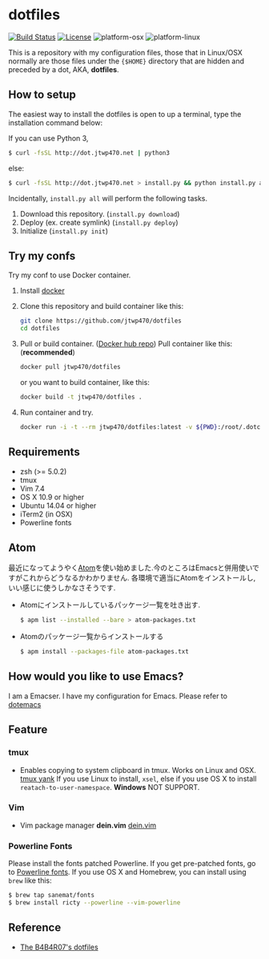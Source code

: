 # dotfiles
[![Build Status](https://travis-ci.org/jtwp470/dotfiles.svg)](https://travis-ci.org/jtwp470/dotfiles)
[![License](http://img.shields.io/:license-mit-blue.svg)](http://jtwp470.mit-license.org/)
![platform-osx](https://img.shields.io/badge/platform-osx-blue.svg?style=flat-square)
![platform-linux](https://img.shields.io/badge/platform-Linux-blue.svg?style=flat-square)

This is a repository with my configuration files, those that in Linux/OSX normally are those files under the ```{$HOME}``` directory that are hidden and preceded by a dot, AKA, **dotfiles**.


## How to setup

The easiest way to install the dotfiles is open to up a terminal, type the installation command below:

If you can use Python 3,

```bash
$ curl -fsSL http://dot.jtwp470.net | python3
```

else:

```bash
$ curl -fsSL http://dot.jtwp470.net > install.py && python install.py all
```

Incidentally, ```install.py all``` will perform the following tasks.

1. Download this repository. (```install.py download```)
2. Deploy (ex. create symlink) (```install.py deploy```)
3. Initialize (```install.py init```)

## Try my confs
Try my conf to use Docker container.

1. Install [docker](https://docs.docker.com/engine/installation/)
2. Clone this repository and build container like this:
   ```bash
   git clone https://github.com/jtwp470/dotfiles
   cd dotfiles
   ```

3. Pull or build container. ([Docker hub repo](https://hub.docker.com/r/jtwp470/dotfiles/))
   Pull container like this: (**recommended**)
   ```bash
   docker pull jtwp470/dotfiles
   ```
   or you want to build container, like this:
   ```bash
   docker build -t jtwp470/dotfiles .
   ```

4. Run container and try.
   ```bash
   docker run -i -t --rm jtwp470/dotfiles:latest -v ${PWD}:/root/.dotconfig/dotfiles /bin/sh -c "cd /root/.dotconfig/dotfiles; python install.py all"
   ```

## Requirements

* zsh  (>= 5.0.2)
* tmux
* Vim 7.4
* OS X 10.9 or higher
* Ubuntu 14.04 or higher
* iTerm2 (in OSX)
* Powerline fonts

## Atom
最近になってようやく[Atom](https://atom.io)を使い始めました.今のところはEmacsと併用使いですがこれからどうなるかわかりません.
各環境で適当にAtomをインストールし, いい感じに使うしかなさそうです.

* Atomにインストールしているパッケージ一覧を吐き出す.
  ```bash
  $ apm list --installed --bare > atom-packages.txt
  ```
* Atomのパッケージ一覧からインストールする
  ```bash
  $ apm install --packages-file atom-packages.txt
  ```

## How would you like to use Emacs?
I am a Emacser. I have my configuration for Emacs. Please refer to [dotemacs](https://github.com/jtwp470/dotemacs)

## Feature
### tmux

* Enables copying to system clipboard in tmux. Works on Linux and OSX.  [tmux yank](https://github.com/tmux-plugins/tmux-yank)
If you use Linux to install,  ```xsel```, else if you use OS X to install ```reatach-to-user-namespace```. **Windows** NOT SUPPORT.

### Vim

* Vim package manager **dein.vim** [dein.vim](https://github.com/Shougo/dein.vim)

### Powerline Fonts
Please install the fonts patched Powerline. If you get pre-patched fonts, go to [Powerline fonts](https://github.com/powerline/fonts).
If you use OS X and Homebrew, you can install using `brew` like this:

```bash
$ brew tap sanemat/fonts
$ brew install ricty --powerline --vim-powerline
```

## Reference

* [The B4B4R07's dotfiles](https://github.com/b4b4r07/dotfiles)
